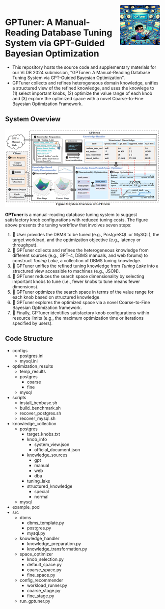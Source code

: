 <img align='right' src="/assets/gptuner.png" alt="GPTuner logo" width="130">

# GPTuner: A Manual-Reading Database Tuning System via GPT-Guided Bayesian Optimization

- This repository hosts the source code and supplementary materials for our VLDB 2024 submission, "GPTuner: A Manual-Reading Database Tuning System via GPT-Guided Bayesian Optimization". 
- GPTuner collects and refines heterogeneous domain knowledge, unifies a structured view of the refined knowledge, and uses the knowlege to (1) select important knobs, (2) optimize the value range of each knob and (3) explore the optimized space with a novel Coarse-to-Fine Bayesian Optimization Framework.


## System Overview

<img src="/assets/gptuner_overview.png" alt="GPTuner overview" width="800">

**GPTuner** is a manual-reading database tuning system to suggest satisfactory knob configurations with reduced tuning costs. The figure above presents the tuning workflow that involves seven steps:
1. 📌 User provides the DBMS to be tuned (e.g., PostgreSQL or MySQL), the target workload, and the optimization objective (e.g., latency or throughput).
2. 📌 GPTuner collects and refines the heterogeneous knowledge from different sources (e.g., GPT-4, DBMS manuals, and web forums) to construct _Tuning Lake_, a collection of DBMS tuning knowledge.
3. 📌 GPTuner unifies the refined tuning knowledge from _Tuning Lake_ into a structured view accessible to machines (e.g., JSON).
4. 📌 GPTuner reduces the search space dimensionality by selecting important knobs to tune (i.e., fewer knobs to tune means fewer dimensions).
5. 📌 GPTuner optimizes the search space in terms of the value range for each knob based on structured knowledge.
6. 📌 GPTuner explores the optimized space via a novel Coarse-to-Fine Bayesian Optimization framework.
7. 📌 Finally, GPTuner identifies satisfactory knob configurations within resource limits (e.g., the maximum optimization time or iterations specified by users).

## Code Structure

- configs
  - postgres.ini
  - mysql.ini
- optimization_results
  - temp_results
  - postgres
    - coarse
    - fine
  - mysql
- scripts
  - install_benbase.sh
  - build_benchmark.sh
  - recover_postgres.sh
  - recover_mysql.sh
- knowledge_collection
  - postgres
    - target_knobs.txt
    - knob_info
      - system_view.json
      - official_document.json
    - knowledge_sources
      - gpt
      - manual
      - web
      - dba
    - tuning_lake
    - structured_knowledge
      - special
      - normal
  - mysql
- example_pool
- src
  - dbms
    - dbms_template.py
    - postgres.py
    - mysql.py
  - knowledge_handler
    - knowledge_preparation.py
    - knowledge_transformation.py
  - space_optimizer
    - knob_selection.py
    - default_space.py
    - coarse_space.py
    - fine_space.py
  - config_recommender
    - workload_runner.py
    - coarse_stage.py
    - fine_stage.py
  - run_gptuner.py
